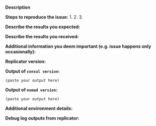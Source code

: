 **Description**

<!--
Briefly describe the problem you are having in a few paragraphs.
-->

**Steps to reproduce the issue:**
1.
2.
3.

**Describe the results you expected:**

**Describe the results you received:**

**Additional information you deem important (e.g. issue happens only occasionally):**

**Replicator version:**

**Output of `consul version`:**

```
(paste your output here)
```

**Output of `nomad version`:**

```
(paste your output here)
```

**Additional environment details:**

**Debug log outputs from replicator:**

<!--
If the log fragment is particularly long, please paste it into a gist or
similar and paste the link here.
-->
